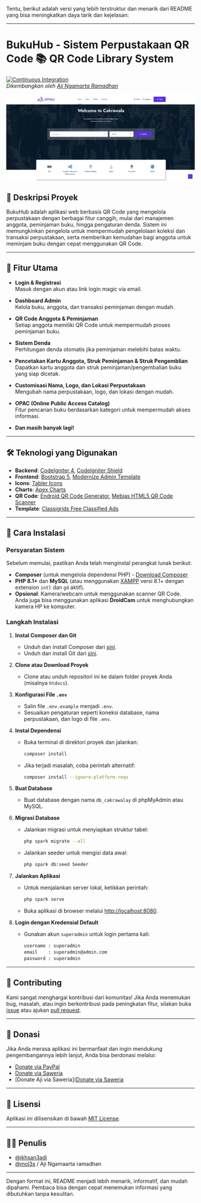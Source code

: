 Tentu, berikut adalah versi yang lebih terstruktur dan menarik dari README yang bisa meningkatkan daya tarik dan kejelasan:

---

# BukuHub - Sistem Perpustakaan QR Code 📚 QR Code Library System

[![Continuous Integration](https://github.com/ikhsan3adi/sistem-perpustakaan-qr-code/actions/workflows/ci.yml/badge.svg)](https://github.com/ikhsan3adi/sistem-perpustakaan-qr-code/actions/workflows/ci.yml)  
*Dikembangkan oleh [Aji Ngamarta Ramadhan](https://github.com/mol3x/Cakrawala)*

![Preview](https://raw.githubusercontent.com/mol3x/Cakrawala/refs/heads/main/screenshots/home.png)

## 📜 Deskripsi Proyek

BukuHub adalah aplikasi web berbasis QR Code yang mengelola perpustakaan dengan berbagai fitur canggih, mulai dari manajemen anggota, peminjaman buku, hingga pengaturan denda. Sistem ini memungkinkan pengelola untuk mempermudah pengelolaan koleksi dan transaksi perpustakaan, serta memberikan kemudahan bagi anggota untuk meminjam buku dengan cepat menggunakan QR Code.

---

## 🚀 Fitur Utama

- **Login & Registrasi**  
  Masuk dengan akun atau link login magic via email.
  
- **Dashboard Admin**  
  Kelola buku, anggota, dan transaksi peminjaman dengan mudah.

- **QR Code Anggota & Peminjaman**  
  Setiap anggota memiliki QR Code untuk mempermudah proses peminjaman buku.

- **Sistem Denda**  
  Perhitungan denda otomatis jika peminjaman melebihi batas waktu.

- **Pencetakan Kartu Anggota, Struk Peminjaman & Struk Pengemblian**  
  Dapatkan kartu anggota dan struk peminjaman/pengembalian buku yang siap dicetak.

- **Customisasi Nama, Logo, dan Lokasi Perpustakaan**  
  Mengubah nama perpustakaan, logo, dan lokasi dengan mudah.

- **OPAC (Online Public Access Catalog)**  
  Fitur pencarian buku berdasarkan kategori untuk mempermudah akses informasi.

- **Dan masih banyak lagi!**

---

## 🛠️ Teknologi yang Digunakan

- **Backend**: [CodeIgniter 4](https://codeigniter.com/), [CodeIgniter Shield](https://codeigniter4.github.io/shield/)
- **Frontend**: [Bootstrap 5](https://getbootstrap.com/), [Modernize Admin Template](https://adminmart.com/product/modernize-free-bootstrap-5-admin-template/)
- **Icons**: [Tabler Icons](https://tabler-icons.io/)
- **Charts**: [Apex Charts](https://apexcharts.com/)
- **QR Code**: [Endroid QR Code Generator](https://github.com/endroid/qr-code), [Mebjas HTML5 QR Code Scanner](https://github.com/mebjas/html5-qrcode)
- **Template**: [Classigrids Free Classified Ads](https://graygrids.com/templates/classigrids-free-classified-ads-html-template-ui-kit)

---

## 📝 Cara Instalasi

### Persyaratan Sistem

Sebelum memulai, pastikan Anda telah menginstal perangkat lunak berikut:

- **Composer** (untuk mengelola dependensi PHP) - [Download Composer](https://getcomposer.org/download/)
- **PHP 8.1+** dan **MySQL** (atau menggunakan [XAMPP](https://www.apachefriends.org/download.html) versi 8.1+ dengan extension `intl` dan `gd` aktif).
- **Opsional**: Kamera/webcam untuk menggunakan scanner QR Code. Anda juga bisa menggunakan aplikasi **DroidCam** untuk menghubungkan kamera HP ke komputer.

### Langkah Instalasi

1. **Instal Composer dan Git**  
   - Unduh dan install Composer dari [sini](https://getcomposer.org/download/).
   - Unduh dan install Git dari [sini](https://git-scm.com/downloads).

2. **Clone atau Download Proyek**  
   - Clone atau unduh repositori ini ke dalam folder proyek Anda (misalnya `htdocs`).

3. **Konfigurasi File `.env`**  
   - Salin file `.env.example` menjadi `.env`.
   - Sesuaikan pengaturan seperti koneksi database, nama perpustakaan, dan logo di file `.env`.

4. **Instal Dependensi**  
   - Buka terminal di direktori proyek dan jalankan:
     ```bash
     composer install
     ```
   - Jika terjadi masalah, coba perintah alternatif:
     ```bash
     composer install --ignore-platform-reqs
     ```

5. **Buat Database**  
   - Buat database dengan nama `db_cakrawalay` di phpMyAdmin atau MySQL.

6. **Migrasi Database**  
   - Jalankan migrasi untuk menyiapkan struktur tabel:
     ```bash
     php spark migrate --all
     ```
   - Jalankan seeder untuk mengisi data awal:
     ```bash
     php spark db:seed Seeder
     ```

7. **Jalankan Aplikasi**  
   - Untuk menjalankan server lokal, ketikkan perintah:
     ```bash
     php spark serve
     ```
   - Buka aplikasi di browser melalui [http://localhost:8080](http://localhost:8080).

8. **Login dengan Kredensial Default**  
   - Gunakan akun `superadmin` untuk login pertama kali:
     ```txt
     username : superadmin
     email    : superadmin@admin.com
     password : superadmin
     ```

---

## 🤝 Contributing

Kami sangat menghargai kontribusi dari komunitas! Jika Anda menemukan bug, masalah, atau ingin berkontribusi pada peningkatan fitur, silakan buka [issue](https://github.com/ikhsan3adi/sistem-perpustakaan-qr-code/issues) atau ajukan [pull request](https://github.com/ikhsan3adi/sistem-perpustakaan-qr-code/pulls).

---

## 💸 Donasi

Jika Anda merasa aplikasi ini bermanfaat dan ingin mendukung pengembangannya lebih lanjut, Anda bisa berdonasi melalui:

- [Donate via PayPal](https://paypal.me/xannxett?country.x=ID&locale.x=en_US)
- [Donate via Saweria](https://saweria.co/xiboxann)
- [Donate Aji via Saweria]([Donate via Saweria](https://saweria.co/xiboxann)

---

## 📝 Lisensi

Aplikasi ini dilisensikan di bawah [MIT License](https://github.com/ikhsan3adi/sistem-perpustakaan-qr-code/raw/main/LICENSE).

---

## 👨‍💻 Penulis

- [@ikhsan3adi](https://github.com/ikhsan3adi)
- [@mol3x](https://github.com/mol3x/) / Aji Ngamaarta ramadhan

---

Dengan format ini, README menjadi lebih menarik, informatif, dan mudah dipahami. Pembaca bisa dengan cepat menemukan informasi yang dibutuhkan tanpa kesulitan.
